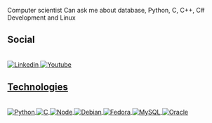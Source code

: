 Computer scientist
Can ask me about database, Python, C, C++, C# Development and Linux


<h2>Social</h2>
<div style="display: inline_block"><br/>
<a href="https://www.linkedin.com/in/arthur-rodrigues808">
<img align="center" alt="Linkedin" src="https://img.shields.io/badge/LinkedIn-0077B5?style=for-the-badge&logo=linkedin&logoColor=white"/>
</a>
<a href="https://www.youtube.com/@heartzJnhQ">
<img align="center" alt="Youtube" src="https://img.shields.io/badge/YouTube-FF0000?style=for-the-badge&logo=youtube&logoColor=white"/>
</div>


<h2>Technologies</h2>

<div style="display: inline_block"><br/>
<img align="center" alt="Python" src="https://img.shields.io/badge/Python-14354C?style=for-the-badge&logo=python&logoColor=white"/>
<img align="center" alt="C" src="https://img.shields.io/badge/C-00599C?style=for-the-badge&logo=c&logoColor=white"/>
<img align="center" alt="Node" src="https://img.shields.io/badge/Node.js-43853D?style=for-the-badge&logo=node.js&logoColor=white"/>
<img align="center" alt="Debian" src="https://img.shields.io/badge/Debian-A81D33?style=for-the-badge&logo=debian&logoColor=white"/>
<img align="center" alt="Fedora" src="https://img.shields.io/badge/Fedora-294172?style=for-the-badge&logo=fedora&logoColor=white"/>
<img align="center" alt="MySQL" src="https://img.shields.io/badge/MySQL-005C84?style=for-the-badge&logo=mysql&logoColor=white"/>
<img align="center" alt="Oracle" src="https://img.shields.io/badge/Oracle-F80000?style=for-the-badge&logo=Oracle&logoColor=white"/>
</div>


